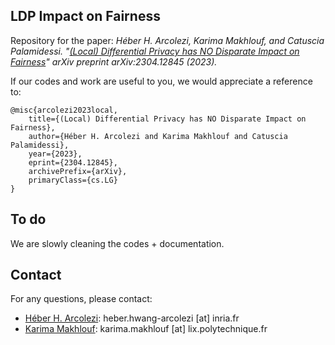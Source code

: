## LDP Impact on Fairness
Repository for the paper: *Héber H. Arcolezi, Karima Makhlouf, and Catuscia Palamidessi. "[(Local) Differential Privacy has NO Disparate Impact on Fairness](https://arxiv.org/abs/2304.12845)" arXiv preprint arXiv:2304.12845 (2023).*

If our codes and work are useful to you, we would appreciate a reference to:
```
@misc{arcolezi2023local,
    title={(Local) Differential Privacy has NO Disparate Impact on Fairness},
    author={Héber H. Arcolezi and Karima Makhlouf and Catuscia Palamidessi},
    year={2023},
    eprint={2304.12845},
    archivePrefix={arXiv},
    primaryClass={cs.LG}
}
```

## To do
We are slowly cleaning the codes + documentation.


## Contact
For any questions, please contact: 
- [Héber H. Arcolezi](https://hharcolezi.github.io/): heber.hwang-arcolezi [at] inria.fr
- [Karima Makhlouf](http://www.lix.polytechnique.fr/Labo/Karima.MAKHLOUF/): karima.makhlouf [at] lix.polytechnique.fr